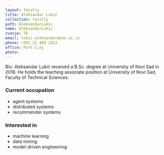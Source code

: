 ```yaml
---
layout: faculty
title: Aleksandar Lukić
collection: faculty
path: AleksandarLukic
name: AleksandarLukic
zvanje: TA
email: lukic.aleksandar@uns.ac.rs
phone: +381 21 485 2422
office: Park City
photo: 
---
```


Bio: Aleksandar Lukić received a B.Sc. degree at University of Novi Sad in 2016. He holds the teaching associate position at University of Novi Sad, Faculty of Technical Sciences.

### Current occupation
- agent systems
- distributed systems
- recommender systems

### Interested in
- machine learning
- data mining
- model-driven engineering
